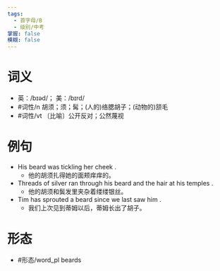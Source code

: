 ```yaml
---
tags:
  - 首字母/B
  - 级别/中考
掌握: false
模糊: false
---
```

# 词义
- 英：/bɪəd/； 美：/bɪrd/
- #词性/n  胡须；须；髯；(人的)络腮胡子；(动物的)颔毛
- #词性/vt  〔比喻〕公开反对；公然蔑视
# 例句
- His beard was tickling her cheek .
	- 他的胡须扎得她的面颊痒痒的。
- Threads of silver ran through his beard and the hair at his temples .
	- 他的胡须和鬓发里夹杂着缕缕银丝。
- Tim has sprouted a beard since we last saw him .
	- 我们上次见到蒂姆以后，蒂姆长出了胡子。
# 形态
- #形态/word_pl beards
